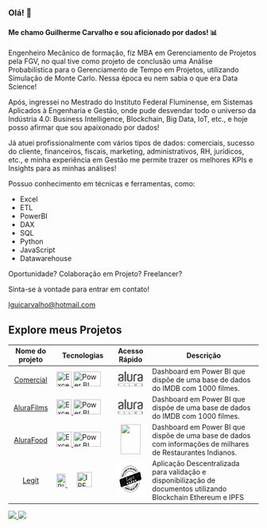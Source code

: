 ### Olá! 👋 
#### Me chamo Guilherme Carvalho e sou aficionado por dados! 📊 

Engenheiro Mecânico de formação, fiz MBA em Gerenciamento de Projetos pela FGV, no qual tive como projeto de conclusão uma Análise Probabilística para o Gerenciamento de Tempo em Projetos, utilizando Simulação de Monte Carlo. Nessa época eu nem sabia o que era Data Science!

Após, ingressei no Mestrado do Instituto Federal Fluminense, em Sistemas Aplicados à Engenharia e Gestão, onde pude desvendar todo o universo da Indústria 4.0: Business Intelligence, Blockchain, Big Data, IoT, etc., e hoje posso afirmar que sou apaixonado por dados!

Já atuei profissionalmente com vários tipos de dados: comerciais, sucesso do cliente, financeiros, fiscais, marketing, administrativos, RH, jurídicos, etc., e minha experiência em Gestão me permite trazer os melhores KPIs e Insights para as minhas análises!

Possuo conhecimento em técnicas e ferramentas, como:

- Excel
- ETL
- PowerBI
- DAX
- SQL
- Python
- JavaScript
- Datawarehouse

Oportunidade? Colaboração em Projeto? Freelancer?

Sinta-se à vontade para entrar em contato!

lguicarvalho@hotmail.com

## Explore meus Projetos 
| **Nome do projeto** | &nbsp;&nbsp;&nbsp;**Tecnologias**&nbsp;&nbsp;&nbsp; | **Acesso Rápido**| **Descrição** |
|:-------------------:|:---------------|:----------------:|---------------|
| <a href="https://github.com/lguicarvalho/Comercial">Comercial</a> |<a href="https://www.microsoft.com/pt-br/microsoft-365/excel" target="_blank"> <img title="Excel" src="https://bafybeidc2ofsumtn55d4snuqt7ywf32okh5a4fzcfkoudu6tcpar2jygxe.ipfs.infura-ipfs.io/" width="30" height="30"/> </a> <a href="https://powerbi.microsoft.com/pt-br/" target="_blank"> <img title="Power BI" src="https://logosmarcas.net/wp-content/uploads/2022/02/Microsoft-Power-BI-Logo.png" width="55" height="30"/> </a> | <a title="AluraFilms - Dashboard" href="https://app.powerbi.com/view?r=eyJrIjoiYWU1ODIwN2YtM2QxMi00MDdlLWExMWYtYTVjOGU4OTVmODEzIiwidCI6IjJmYWRmOGZiLWQwY2MtNDUxYS1iZjQ3LTdiYTc3ODkwZTk4NCJ9&pageName=ReportSection"><img src="https://github.com/lguicarvalho/AluraFilms/blob/main/Icones/Alura_Films-03.png" width="50" height="30"></a>  |  Dashboard em Power BI que dispõe de uma base de dados do IMDB com 1000 filmes.            |
| <a href="https://github.com/lguicarvalho/AluraFilms">AluraFilms</a> |<a href="https://www.microsoft.com/pt-br/microsoft-365/excel" target="_blank"> <img title="Excel" src="https://bafybeidc2ofsumtn55d4snuqt7ywf32okh5a4fzcfkoudu6tcpar2jygxe.ipfs.infura-ipfs.io/" width="30" height="30"/> </a> <a href="https://powerbi.microsoft.com/pt-br/" target="_blank"> <img title="Power BI" src="https://logosmarcas.net/wp-content/uploads/2022/02/Microsoft-Power-BI-Logo.png" width="55" height="30"/> </a> | <a title="AluraFilms - Dashboard" href="https://app.powerbi.com/view?r=eyJrIjoiYWU1ODIwN2YtM2QxMi00MDdlLWExMWYtYTVjOGU4OTVmODEzIiwidCI6IjJmYWRmOGZiLWQwY2MtNDUxYS1iZjQ3LTdiYTc3ODkwZTk4NCJ9&pageName=ReportSection"><img src="https://github.com/lguicarvalho/AluraFilms/blob/main/Icones/Alura_Films-03.png" width="50" height="30"></a>  |  Dashboard em Power BI que dispõe de uma base de dados do IMDB com 1000 filmes.            | 
| <a href="https://github.com/lguicarvalho/AluraFood">AluraFood</a> |<a href="https://www.microsoft.com/pt-br/microsoft-365/excel" target="_blank"> <img title="Excel" src="https://bafybeidc2ofsumtn55d4snuqt7ywf32okh5a4fzcfkoudu6tcpar2jygxe.ipfs.infura-ipfs.io/" width="30" height="30"/> </a> <a href="https://powerbi.microsoft.com/pt-br/" target="_blank"> <img title="Power BI" src="https://logosmarcas.net/wp-content/uploads/2022/02/Microsoft-Power-BI-Logo.png" width="55" height="30"/> </a> | <a title="AluraFood - Dashboard" href="https://app.powerbi.com/view?r=eyJrIjoiZjc0YjdmMTItMDc3Yy00ODhjLTljZTItM2M1ZTI5ODYyYWVjIiwidCI6IjJmYWRmOGZiLWQwY2MtNDUxYS1iZjQ3LTdiYTc3ODkwZTk4NCJ9&pageName=ReportSection30e1b058fb4158069294"><img src="https://github.com/lguicarvalho/AluraFood/blob/main/%C3%8Dcones/Alura_Food-03.png" width="40" height="60"></a>     | Dashboard em Power BI que dispõe de uma base de dados com informações de milhares de Restaurantes Indianos.             |
| <a href="https://lguicarvalho.github.io/DApp-Legit">Legit</a>               |<a href="https://ethereum.org/" target="_blank"> <img title="Blockchain Ethereum" src="https://upload.wikimedia.org/wikipedia/commons/thumb/0/05/Ethereum_logo_2014.svg/1257px-Ethereum_logo_2014.svg.png" width="18" height="27"/> </a>&nbsp;&nbsp;&nbsp;&nbsp; <a href="https://ipfs.io/" target="_blank"> <img title="IPFS" src="https://docs.ipfs.io/images/ipfs-logo.svg" width="30" height="30"/> </a>            | <a title="Legit - DApp" href="lguicarvalho.github.io/dapp-legit"><img src="https://github.com/lguicarvalho/DApp-Legit/blob/master/src/design/png/oie_transparent%20(2).png" width="80" height="70"></a>  | Aplicação Descentralizada para validação e disponibilização de documentos utilizando Blockchain Ethereum e IPFS              |
 
<div>
<a href="https://github.com/lguicarvalho">
<img height="160em" src="https://github-readme-stats.vercel.app/api/top-langs/?username=lguicarvalho&layout=compact&langs_count=7&theme=dracula"/>
<img height="160em" src="https://github-readme-stats.vercel.app/api?username=lguicarvalho&show_icons=true&theme=dracula&include_all_commits=true&count_private=true"/>
  </a>
</div>
